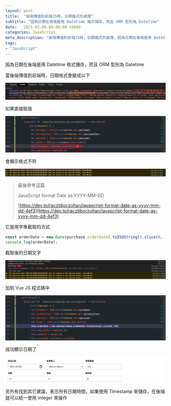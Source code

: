 ```yaml
---
layout: post
title:  "後端傳值到前端JS時，日期格式的處理"
subtitle: "因為日期在後端是用 Datetime 格式儲存，而且 ORM 型別為 Datetime"
date:   2021-03-09 09:00:00 +0800
categories: JavaScript
meta_description: "後端傳值到前端JS時，日期格式的處理，因為日期在後端是用 Datetime 格式儲存，而且 ORM 型別為 Datetime，所以使用字串截取的方式處理"
tags:
- "JavaScript"
---
```


因為日期在後端是用 Datetime 格式儲存，而且 ORM 型別為 Datetime

當後端傳值到前端時，日期格式會變成以下

![](/images/medium/1__Xkk8kbkLc__0oZoQQbxojTg.png)

如果直接賦值

![](/images/medium/1__VSGYXl3QbWrQ3zNDwvfqzw.png)

會顯示格式不符

![](/images/medium/1__fACVsvrw4EEk__DYdtMa3CA.png)

> 最後參考這篇
>
> JavaScript format Date as YYYY-MM-DD
>
> [https://dev.to/racztiborzoltan/javascript-format-date-as-yyyy-mm-dd-4ef3](https://dev.to/racztiborzoltan/javascript-format-date-as-yyyy-mm-dd-4ef3)

它是用字串截取的方式

```javascript
const orderDate = new Date(purchase.orderDate).toISOString().slice(0, 10);
console.log(orderDate);
```

截取後的日期文字

![](/images/medium/1__o49SKXGHsjgJUZZsun4__RQ.png)

加到 Vue JS 程式碼中

![](/images/medium/1__LyhETZqS7mdaM1__yokV8HA.png)

成功顯示日期了

![](/images/medium/1__r5R4KH5iOOWPADB2tZEC7Q.png)

另外有找到其它建議，表示所有日期時間，如果使用 Timestamp 來儲存，在後端就可以統一使用 integer 來操作